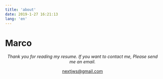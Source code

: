 ```yaml
---
title: 'about'
date: 2019-1-27 16:21:13
lang: 'en'
---
```


# Marco

<div align="center">

_Thank you for reading my resume. If you want to contact me, Please send me an email._

nextjws@gmail.com

</div>
